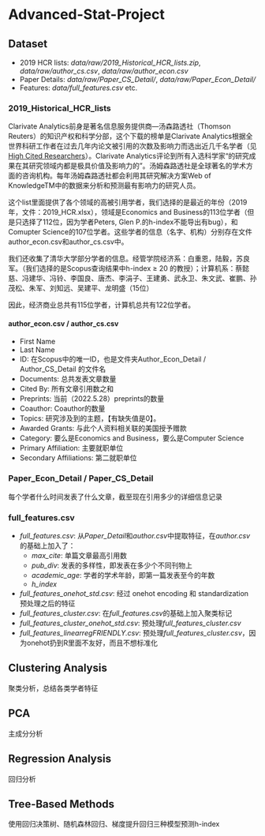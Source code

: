 # Advanced-Stat-Project

## Dataset

- 2019 HCR lists: *data/raw/2019_Historical_HCR_lists.zip*, *data/raw/author_cs.csv*, *data/raw/author_econ.csv*
- Paper Details: *data/raw/Paper_CS_Detail/*, *data/raw/Paper_Econ_Detail/*
- Features: *data/full_features.csv* etc.

### 2019_Historical_HCR_lists

Clarivate Analytics前身是著名信息服务提供商—汤森路透社（Thomson Reuters）的知识产权和科学分部，这个下载的榜单是Clarivate Analytics根据全世界科研工作者在过去几年内论文被引用的次数及影响力而选出近几千名学者（见[High Cited Researchers](https://recognition.webofscience.com/awards/highly-cited/2019/)）。Clarivate Analytics评论到所有入选科学家“的研究成果在其研究领域内都是极具价值及影响力的”。汤姆森路透社是全球著名的学术方面的咨询机构。每年汤姆森路透社都会利用其研究解决方案Web of KnowledgeTM中的数据来分析和预测最有影响力的研究人员。 

这个list里面提供了各个领域的高被引用学者，我们选择的是最近的年份（2019年，文件：2019_HCR.xlsx），领域是Economics and Business的113位学者（但是只选择了112位，因为学者Peters, Glen P.的h-index不能导出有bug），和Comupter Science的107位学者。这些学者的信息（名字、机构）分别存在文件author_econ.csv和author_cs.csv中。

我们还收集了清华大学部分学者的信息。经管学院经济系：白重恩，陆毅，苏良军。（我们选择的是Scopus查询结果中h-index ≥ 20 的教授）；计算机系：蔡懿慈、冯建华、冯铃、李国良、唐杰、李涓子、王建勇、武永卫、朱文武、崔鹏、孙茂松、朱军、刘知远、吴建平、龙明盛（15位）

因此，经济商业总共有115位学者，计算机总共有122位学者。

#### author_econ.csv / author_cs.csv

- First Name
- Last Name
- ID: 在Scopus中的唯一ID，也是文件夹Author_Econ_Detail / Author_CS_Detail 的文件名
- Documents: 总共发表文章数量
- Cited By: 所有文章引用数之和
- Preprints: 当前（2022.5.28）preprints的数量
- Coauthor: Coauthor的数量
- Topics: 研究涉及到的主题，【有缺失值是0】。
- Awarded Grants: 与此个人资料相关联的美国授予赠款
- Category: 要么是Economics and Business，要么是Computer Science
- Primary Affiliation: 主要就职单位
- Secondary Affiliations: 第二就职单位

### Paper_Econ_Detail / Paper_CS_Detail

每个学者什么时间发表了什么文章，截至现在引用多少的详细信息记录

### full_features.csv

- *full_features.csv*: 从*Paper_Detail*和*author.csv*中提取特征，在*author.csv*的基础上加入了：
    - *max_cite*: 单篇文章最高引用数
    - *pub_div*: 发表的多样性，即发表在多少个不同刊物上
    - *academic_age*: 学者的学术年龄，即第一篇发表至今的年数
    - *h_index*
- *full_features_onehot_std.csv*: 经过 onehot encoding 和 standardization 预处理之后的特征
- *full_features_cluster.csv*: 在*full_features.csv*的基础上加入聚类标记
- *full_features_cluster_onehot_std.csv*: 预处理*full_features_cluster.csv*
- *full_features_linearregFRIENDLY.csv*: 预处理*full_features_cluster.csv*，因为onehot扔到R里面不友好，而且不想标准化


## Clustering Analysis

聚类分析，总结各类学者特征

## PCA

主成分分析

## Regression Analysis

回归分析

## Tree-Based Methods

使用回归决策树、随机森林回归、梯度提升回归三种模型预测h-index


